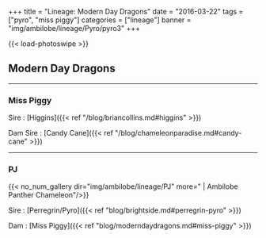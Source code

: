 +++
title = "Lineage: Modern Day Dragons"
date = "2016-03-22"
tags = ["pyro", "miss piggy"]
categories = ["lineage"]
banner = "img/ambilobe/lineage/Pyro/pyro3"
+++

{{< load-photoswipe >}}

## Modern Day Dragons
---

### Miss Piggy

Sire
: [Higgins]({{< ref "/blog/briancollins.md#higgins" >}})

Dam Sire
: [Candy Cane]({{< ref "/blog/chameleonparadise.md#candy-cane" >}})

---

### PJ

{{< no_num_gallery dir="img/ambilobe/lineage/PJ" more=" | Ambilobe Panther Chameleon"/>}}

Sire
: [Perregrin/Pyro]({{< ref "blog/brightside.md#perregrin-pyro" >}})

Dam
: [Miss Piggy]({{< ref "blog/moderndaydragons.md#miss-piggy" >}})